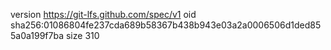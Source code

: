 version https://git-lfs.github.com/spec/v1
oid sha256:01086804fe237cda689b58367b438b943e03a2a0006506d1ded855a0a199f7ba
size 310
